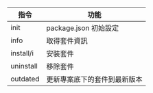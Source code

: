 指令        	|   功能
----------------|---------------------------------------
init			|	package.json 初始設定
info			|	取得套件資訊
install/i		|	安裝套件
uninstall		|	移除套件
outdated		|	更新專案底下的套件到最新版本
